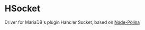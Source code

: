 HSocket
============

Driver for MariaDB's plugin Handler Socket, based on [Node-Polina](https://github.com/LiveTex/Node-Polina)
